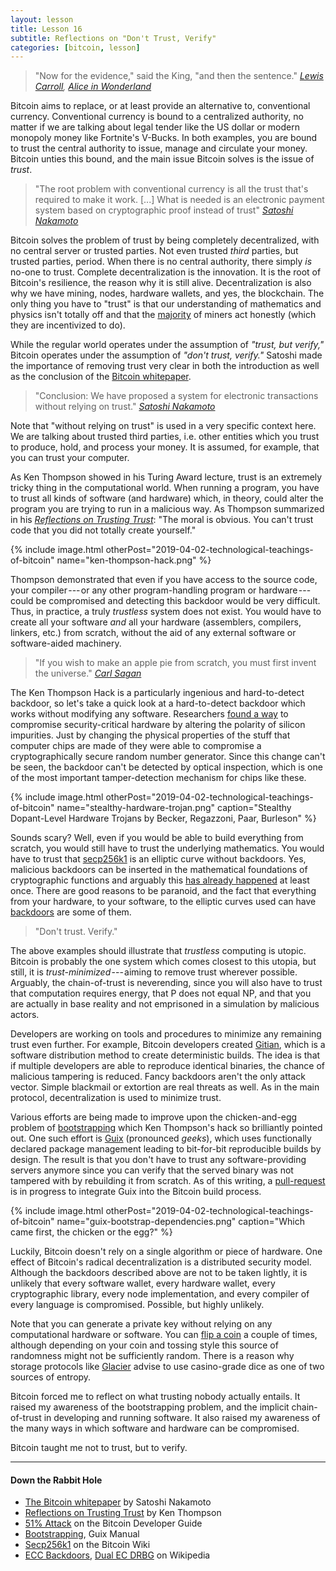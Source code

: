 ```yaml
---
layout: lesson
title: Lesson 16
subtitle: Reflections on "Don't Trust, Verify"
categories: [bitcoin, lesson]
---
```


> "Now for the evidence," said the King, "and then the sentence."
> <cite>[Lewis Carroll][carroll], [Alice in Wonderland][alice]</cite>

Bitcoin aims to replace, or at least provide an alternative to,
conventional currency. Conventional currency is bound to a centralized
authority, no matter if we are talking about legal tender like the US
dollar or modern monopoly money like Fortnite's V-Bucks. In both
examples, you are bound to trust the central authority to issue, manage
and circulate your money. Bitcoin unties this bound, and the main issue
Bitcoin solves is the issue of *trust*.

> "The root problem with conventional currency is all the trust that's
> required to make it work. [...] What is needed is an electronic
> payment system based on cryptographic proof instead of trust"
> <cite>[Satoshi] [Nakamoto]</cite>

Bitcoin solves the problem of trust by being completely decentralized,
with no central server or trusted parties. Not even trusted *third*
parties, but trusted parties, period. When there is no central
authority, there simply *is* no-one to trust. Complete decentralization
is the innovation. It is the root of Bitcoin's resilience, the reason
why it is still alive. Decentralization is also why we have mining,
nodes, hardware wallets, and yes, the blockchain. The only thing you
have to "trust" is that our understanding of mathematics and physics
isn't totally off and that the [majority] of miners act honestly (which
they are incentivized to do).

While the regular world operates under the assumption of *"trust, but
verify,"* Bitcoin operates under the assumption of *"don't trust,
verify."* Satoshi made the importance of removing trust very clear in
both the introduction as well as the conclusion of the [Bitcoin
whitepaper][Nakamoto].

> "Conclusion: We have proposed a system for electronic transactions
> without relying on trust."
> <cite>[Satoshi Nakamoto][Nakamoto]</cite>

Note that "without relying on trust" is used in a very specific context
here. We are talking about trusted third parties, i.e. other entities
which you trust to produce, hold, and process your money. It is assumed,
for example, that you can trust your computer.

As Ken Thompson showed in his Turing Award lecture, trust is an
extremely tricky thing in the computational world. When running a
program, you have to trust all kinds of software (and hardware) which,
in theory, could alter the program you are trying to run in a malicious
way. As Thompson summarized in his [*Reflections on Trusting Trust*][]:
"The moral is obvious. You can't trust code that you did not totally
create yourself."

{% include image.html otherPost="2019-04-02-technological-teachings-of-bitcoin" name="ken-thompson-hack.png" %}

Thompson demonstrated that even if you have access to the source code,
your compiler --- or any other program-handling program or
hardware --- could be compromised and detecting this backdoor would be
very difficult. Thus, in practice, a truly *trustless* system does not
exist. You would have to create all your software *and* all your
hardware (assemblers, compilers, linkers, etc.) from scratch, without
the aid of any external software or software-aided machinery.

> "If you wish to make an apple pie from scratch, you must first invent
> the universe."
> <cite>[Carl Sagan]</cite>

The Ken Thompson Hack is a particularly ingenious and hard-to-detect
backdoor, so let's take a quick look at a hard-to-detect backdoor which
works without modifying any software. Researchers [found a way] to
compromise security-critical hardware by altering the polarity of
silicon impurities. Just by changing the physical properties of the
stuff that computer chips are made of they were able to compromise a
cryptographically secure random number generator. Since this change
can't be seen, the backdoor can't be detected by optical inspection,
which is one of the most important tamper-detection mechanism for chips
like these.

{% include image.html otherPost="2019-04-02-technological-teachings-of-bitcoin" name="stealthy-hardware-trojan.png" caption="Stealthy Dopant-Level Hardware Trojans by Becker, Regazzoni, Paar, Burleson" %}

Sounds scary? Well, even if you would be able to build everything from
scratch, you would still have to trust the underlying mathematics. You
would have to trust that [secp256k1] is an elliptic curve without
backdoors. Yes, malicious backdoors can be inserted in the mathematical
foundations of cryptographic functions and arguably this [has already
happened] at least once. There are good reasons to be paranoid, and the
fact that everything from your hardware, to your software, to the
elliptic curves used can have [backdoors] are some of them.

> "Don't trust. Verify."

The above examples should illustrate that *trustless* computing is
utopic. Bitcoin is probably the one system which comes closest to this
utopia, but still, it is *trust-minimized* --- aiming to remove trust
wherever possible. Arguably, the chain-of-trust is neverending, since
you will also have to trust that computation requires energy, that P
does not equal NP, and that you are actually in base reality and not
emprisoned in a simulation by malicious actors.

Developers are working on tools and procedures to minimize any remaining
trust even further. For example, Bitcoin developers created [Gitian],
which is a software distribution method to create deterministic builds.
The idea is that if multiple developers are able to reproduce identical
binaries, the chance of malicious tampering is reduced. Fancy backdoors
aren't the only attack vector. Simple blackmail or extortion are real
threats as well. As in the main protocol, decentralization is used to
minimize trust.

Various efforts are being made to improve upon the chicken-and-egg
problem of [bootstrapping] which Ken Thompson's hack so brilliantly
pointed out. One such effort is [Guix] (pronounced *geeks*), which uses
functionally declared package management leading to bit-for-bit
reproducible builds by design. The result is that you don't have to
trust any software-providing servers anymore since you can verify that
the served binary was not tampered with by rebuilding it from scratch.
As of this writing, a [pull-request] is in progress to integrate Guix
into the Bitcoin build process.

{% include image.html otherPost="2019-04-02-technological-teachings-of-bitcoin" name="guix-bootstrap-dependencies.png" caption="Which came first, the chicken or the egg?" %}

Luckily, Bitcoin doesn't rely on a single algorithm or piece of
hardware. One effect of Bitcoin's radical decentralization is a
distributed security model. Although the backdoors described above are
not to be taken lightly, it is unlikely that every software wallet,
every hardware wallet, every cryptographic library, every node
implementation, and every compiler of every language is compromised.
Possible, but highly unlikely.

Note that you can generate a private key without relying on any
computational hardware or software. You can [flip a coin] a couple of
times, although depending on your coin and tossing style this source of
randomness might not be sufficiently random. There is a reason why
storage protocols like [Glacier] advise to use casino-grade dice as one
of two sources of entropy.

Bitcoin forced me to reflect on what trusting nobody actually entails.
It raised my awareness of the bootstrapping problem, and the implicit
chain-of-trust in developing and running software. It also raised my
awareness of the many ways in which software and hardware can be
compromised.

Bitcoin taught me not to trust, but to verify.

---

#### Down the Rabbit Hole

- [The Bitcoin whitepaper][Nakamoto] by Satoshi Nakamoto
- [Reflections on Trusting Trust][*Reflections on Trusting Trust*] by Ken Thompson
- [51% Attack][majority] on the Bitcoin Developer Guide
- [Bootstrapping][bootstrapping], Guix Manual
- [Secp256k1][secp256k1] on the Bitcoin Wiki
- [ECC Backdoors][backdoors], [Dual EC DRBG][has already happened] on Wikipedia

[Emmanuel Boutet]: https://commons.wikimedia.org/wiki/User:Emmanuel.boutet
[Satoshi]: http://p2pfoundation.ning.com/forum/topics/bitcoin-open-source
[Nakamoto]: https://bitcoin.org/bitcoin.pdf
[*Reflections on Trusting Trust*]: https://www.archive.ece.cmu.edu/~ganger/712.fall02/papers/p761-thompson.pdf
[found a way]: https://scholar.google.com/scholar?hl=en&as_sdt=0%2C5&q=Stealthy+Dopant-Level+Hardware+Trojans&btnG=
[Gitian]: https://gitian.org/
[bootstrapping]: https://www.gnu.org/software/guix/manual/en/html_node/Bootstrapping.html
[Guix]: https://www.gnu.org/software/guix/
[pull-request]: https://github.com/bitcoin/bitcoin/pull/15277
[flip a coin]: https://github.com/bitcoinbook/bitcoinbook/blob/develop/ch04.asciidoc#private-keys
[Glacier]: https://glacierprotocol.org/
[secp256k1]: https://en.bitcoin.it/wiki/Secp256k1
[majority]: https://bitcoin.org/en/developer-guide#term-51-attack

<!-- Wikipedia -->
[backdoors]: https://en.wikipedia.org/wiki/Elliptic-curve_cryptography#Backdoors
[has already happened]: https://en.wikipedia.org/wiki/Dual_EC_DRBG
[Carl Sagan]: https://en.wikipedia.org/wiki/Cosmos_%28Carl_Sagan_book%29
[alice]: https://en.wikipedia.org/wiki/Alice%27s_Adventures_in_Wonderland
[carroll]: https://en.wikipedia.org/wiki/Lewis_Carroll

